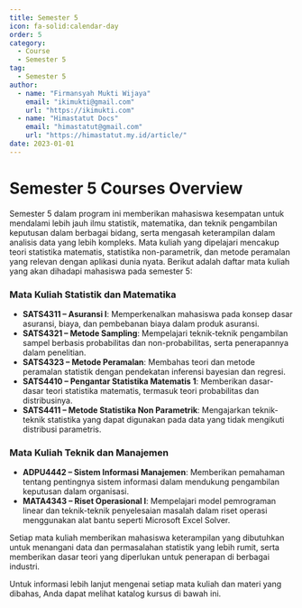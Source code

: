 ```yaml
--- 
title: Semester 5
icon: fa-solid:calendar-day
order: 5
category:
  - Course
  - Semester 5
tag:
  - Semester 5
author:
  - name: "Firmansyah Mukti Wijaya"
    email: "ikimukti@gmail.com"
    url: "https://ikimukti.com"
  - name: "Himastatut Docs"
    email: "himastatut@gmail.com"
    url: "https://himastatut.my.id/article/"
date: 2023-01-01
--- 
```


# Semester 5 Courses Overview

Semester 5 dalam program ini memberikan mahasiswa kesempatan untuk mendalami lebih jauh ilmu statistik, matematika, dan teknik pengambilan keputusan dalam berbagai bidang, serta mengasah keterampilan dalam analisis data yang lebih kompleks. Mata kuliah yang dipelajari mencakup teori statistika matematis, statistika non-parametrik, dan metode peramalan yang relevan dengan aplikasi dunia nyata. Berikut adalah daftar mata kuliah yang akan dihadapi mahasiswa pada semester 5:

### Mata Kuliah Statistik dan Matematika
- **SATS4311 – Asuransi I**: Memperkenalkan mahasiswa pada konsep dasar asuransi, biaya, dan pembebanan biaya dalam produk asuransi.
- **SATS4321 – Metode Sampling**: Mempelajari teknik-teknik pengambilan sampel berbasis probabilitas dan non-probabilitas, serta penerapannya dalam penelitian.
- **SATS4323 – Metode Peramalan**: Membahas teori dan metode peramalan statistik dengan pendekatan inferensi bayesian dan regresi.
- **SATS4410 – Pengantar Statistika Matematis 1**: Memberikan dasar-dasar teori statistika matematis, termasuk teori probabilitas dan distribusinya.
- **SATS4411 – Metode Statistika Non Parametrik**: Mengajarkan teknik-teknik statistika yang dapat digunakan pada data yang tidak mengikuti distribusi parametris.

### Mata Kuliah Teknik dan Manajemen
- **ADPU4442 – Sistem Informasi Manajemen**: Memberikan pemahaman tentang pentingnya sistem informasi dalam mendukung pengambilan keputusan dalam organisasi.
- **MATA4343 – Riset Operasional I**: Mempelajari model pemrograman linear dan teknik-teknik penyelesaian masalah dalam riset operasi menggunakan alat bantu seperti Microsoft Excel Solver.

Setiap mata kuliah memberikan mahasiswa keterampilan yang dibutuhkan untuk menangani data dan permasalahan statistik yang lebih rumit, serta memberikan dasar teori yang diperlukan untuk penerapan di berbagai industri.

Untuk informasi lebih lanjut mengenai setiap mata kuliah dan materi yang dibahas, Anda dapat melihat katalog kursus di bawah ini.

<Catalog />


<GitContributors />
<GitChangelog />
